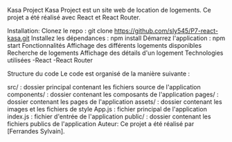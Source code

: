 Kasa Project
Kasa Project est un site web de location de logements. Ce projet a été réalisé avec React et React Router.

Installation:
Clonez le repo : git clone https://github.com/sly545/P7-react-kasa.git
Installez les dépendances : npm install
Démarrez l'application : npm start
Fonctionnalités
Affichage des différents logements disponibles
Recherche de logements 
Affichage des détails d'un logement
Technologies utilisées
-React
-React Router




Structure du code
Le code est organisé de la manière suivante :

src/ : dossier principal contenant les fichiers source de l'application
components/ : dossier contenant les composants de l'application
pages/ : dossier contenant les pages de l'application
assets/ : dossier contenant les images et les fichiers de style
App.js : fichier principal de l'application
index.js : fichier d'entrée de l'application
public/ : dossier contenant les fichiers publics de l'application
Auteur:
Ce projet a été réalisé par [Ferrandes Sylvain].
